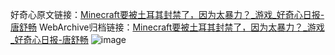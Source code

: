 好奇心原文链接：[Minecraft要被土耳其封禁了，因为太暴力？_游戏_好奇心日报-唐舒畅](https://www.qdaily.com/articles/7343.html)
WebArchive归档链接：[Minecraft要被土耳其封禁了，因为太暴力？_游戏_好奇心日报-唐舒畅](http://web.archive.org/web/20190623172232/https://www.qdaily.com/articles/7343.html)
![image](http://ww3.sinaimg.cn/large/007d5XDply1g3wjcj6k3qj30u02lf7wh)